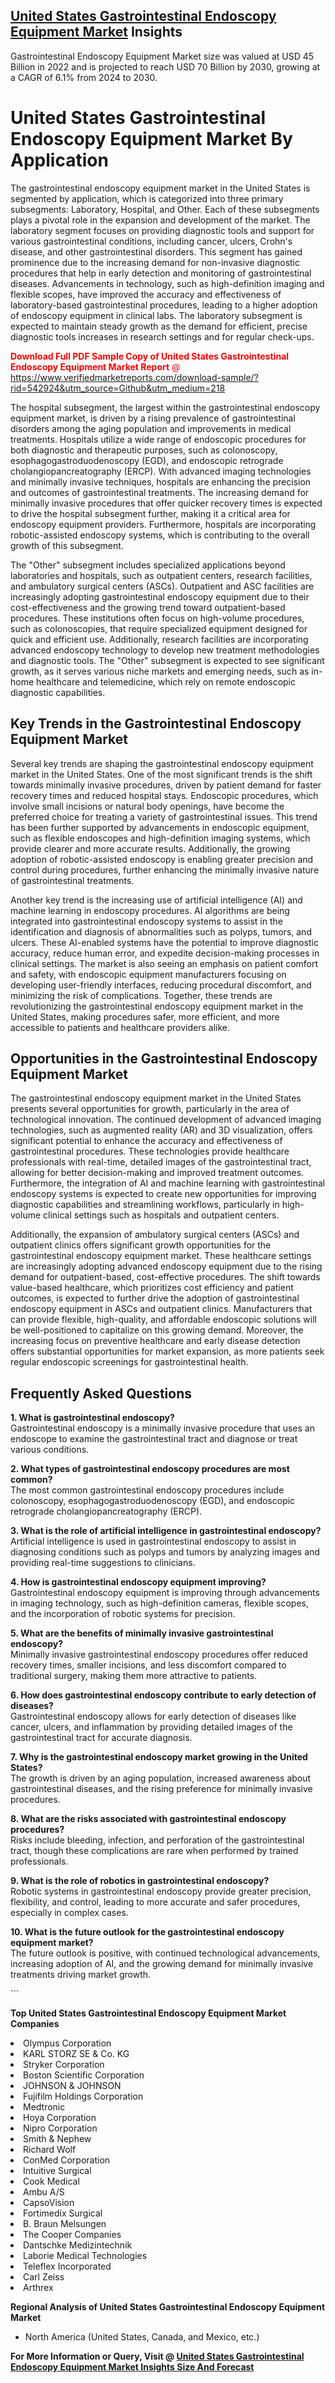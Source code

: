 <h2><a href="https://www.verifiedmarketreports.com/download-sample/?rid=542924&amp;utm_source=Github&amp;utm_medium=218" target="_blank">United States Gastrointestinal Endoscopy Equipment Market</a> Insights</h2><p>Gastrointestinal Endoscopy Equipment Market size was valued at USD 45 Billion in 2022 and is projected to reach USD 70 Billion by 2030, growing at a CAGR of 6.1% from 2024 to 2030.</p><p> <h1>United States Gastrointestinal Endoscopy Equipment Market By Application</h1> <p>The gastrointestinal endoscopy equipment market in the United States is segmented by application, which is categorized into three primary subsegments: Laboratory, Hospital, and Other. Each of these subsegments plays a pivotal role in the expansion and development of the market. The laboratory segment focuses on providing diagnostic tools and support for various gastrointestinal conditions, including cancer, ulcers, Crohn's disease, and other gastrointestinal disorders. This segment has gained prominence due to the increasing demand for non-invasive diagnostic procedures that help in early detection and monitoring of gastrointestinal diseases. Advancements in technology, such as high-definition imaging and flexible scopes, have improved the accuracy and effectiveness of laboratory-based gastrointestinal procedures, leading to a higher adoption of endoscopy equipment in clinical labs. The laboratory subsegment is expected to maintain steady growth as the demand for efficient, precise diagnostic tools increases in research settings and for regular check-ups.</p> <p><p><span class=""><span style="color: #ff0000;"><strong>Download Full PDF Sample Copy of United States Gastrointestinal Endoscopy Equipment Market Report</strong> @ </span><a href="https://www.verifiedmarketreports.com/download-sample/?rid=542924&amp;utm_source=Github&amp;utm_medium=218" target="_blank">https://www.verifiedmarketreports.com/download-sample/?rid=542924&amp;utm_source=Github&amp;utm_medium=218</a></span></p></p> <p>The hospital subsegment, the largest within the gastrointestinal endoscopy equipment market, is driven by a rising prevalence of gastrointestinal disorders among the aging population and improvements in medical treatments. Hospitals utilize a wide range of endoscopic procedures for both diagnostic and therapeutic purposes, such as colonoscopy, esophagogastroduodenoscopy (EGD), and endoscopic retrograde cholangiopancreatography (ERCP). With advanced imaging technologies and minimally invasive techniques, hospitals are enhancing the precision and outcomes of gastrointestinal treatments. The increasing demand for minimally invasive procedures that offer quicker recovery times is expected to drive the hospital subsegment further, making it a critical area for endoscopy equipment providers. Furthermore, hospitals are incorporating robotic-assisted endoscopy systems, which is contributing to the overall growth of this subsegment.</p> <p>The "Other" subsegment includes specialized applications beyond laboratories and hospitals, such as outpatient centers, research facilities, and ambulatory surgical centers (ASCs). Outpatient and ASC facilities are increasingly adopting gastrointestinal endoscopy equipment due to their cost-effectiveness and the growing trend toward outpatient-based procedures. These institutions often focus on high-volume procedures, such as colonoscopies, that require specialized equipment designed for quick and efficient use. Additionally, research facilities are incorporating advanced endoscopy technology to develop new treatment methodologies and diagnostic tools. The "Other" subsegment is expected to see significant growth, as it serves various niche markets and emerging needs, such as in-home healthcare and telemedicine, which rely on remote endoscopic diagnostic capabilities.</p> <h2>Key Trends in the Gastrointestinal Endoscopy Equipment Market</h2> <p>Several key trends are shaping the gastrointestinal endoscopy equipment market in the United States. One of the most significant trends is the shift towards minimally invasive procedures, driven by patient demand for faster recovery times and reduced hospital stays. Endoscopic procedures, which involve small incisions or natural body openings, have become the preferred choice for treating a variety of gastrointestinal issues. This trend has been further supported by advancements in endoscopic equipment, such as flexible endoscopes and high-definition imaging systems, which provide clearer and more accurate results. Additionally, the growing adoption of robotic-assisted endoscopy is enabling greater precision and control during procedures, further enhancing the minimally invasive nature of gastrointestinal treatments.</p> <p>Another key trend is the increasing use of artificial intelligence (AI) and machine learning in endoscopy procedures. AI algorithms are being integrated into gastrointestinal endoscopy systems to assist in the identification and diagnosis of abnormalities such as polyps, tumors, and ulcers. These AI-enabled systems have the potential to improve diagnostic accuracy, reduce human error, and expedite decision-making processes in clinical settings. The market is also seeing an emphasis on patient comfort and safety, with endoscopic equipment manufacturers focusing on developing user-friendly interfaces, reducing procedural discomfort, and minimizing the risk of complications. Together, these trends are revolutionizing the gastrointestinal endoscopy equipment market in the United States, making procedures safer, more efficient, and more accessible to patients and healthcare providers alike.</p> <h2>Opportunities in the Gastrointestinal Endoscopy Equipment Market</h2> <p>The gastrointestinal endoscopy equipment market in the United States presents several opportunities for growth, particularly in the area of technological innovation. The continued development of advanced imaging technologies, such as augmented reality (AR) and 3D visualization, offers significant potential to enhance the accuracy and effectiveness of gastrointestinal procedures. These technologies provide healthcare professionals with real-time, detailed images of the gastrointestinal tract, allowing for better decision-making and improved treatment outcomes. Furthermore, the integration of AI and machine learning with gastrointestinal endoscopy systems is expected to create new opportunities for improving diagnostic capabilities and streamlining workflows, particularly in high-volume clinical settings such as hospitals and outpatient centers.</p> <p>Additionally, the expansion of ambulatory surgical centers (ASCs) and outpatient clinics offers significant growth opportunities for the gastrointestinal endoscopy equipment market. These healthcare settings are increasingly adopting advanced endoscopy equipment due to the rising demand for outpatient-based, cost-effective procedures. The shift towards value-based healthcare, which prioritizes cost efficiency and patient outcomes, is expected to further drive the adoption of gastrointestinal endoscopy equipment in ASCs and outpatient clinics. Manufacturers that can provide flexible, high-quality, and affordable endoscopic solutions will be well-positioned to capitalize on this growing demand. Moreover, the increasing focus on preventive healthcare and early disease detection offers substantial opportunities for market expansion, as more patients seek regular endoscopic screenings for gastrointestinal health.</p> <h2>Frequently Asked Questions</h2> <p><strong>1. What is gastrointestinal endoscopy?</strong><br> Gastrointestinal endoscopy is a minimally invasive procedure that uses an endoscope to examine the gastrointestinal tract and diagnose or treat various conditions.</p> <p><strong>2. What types of gastrointestinal endoscopy procedures are most common?</strong><br> The most common gastrointestinal endoscopy procedures include colonoscopy, esophagogastroduodenoscopy (EGD), and endoscopic retrograde cholangiopancreatography (ERCP).</p> <p><strong>3. What is the role of artificial intelligence in gastrointestinal endoscopy?</strong><br> Artificial intelligence is used in gastrointestinal endoscopy to assist in diagnosing conditions such as polyps and tumors by analyzing images and providing real-time suggestions to clinicians.</p> <p><strong>4. How is gastrointestinal endoscopy equipment improving?</strong><br> Gastrointestinal endoscopy equipment is improving through advancements in imaging technology, such as high-definition cameras, flexible scopes, and the incorporation of robotic systems for precision.</p> <p><strong>5. What are the benefits of minimally invasive gastrointestinal endoscopy?</strong><br> Minimally invasive gastrointestinal endoscopy procedures offer reduced recovery times, smaller incisions, and less discomfort compared to traditional surgery, making them more attractive to patients.</p> <p><strong>6. How does gastrointestinal endoscopy contribute to early detection of diseases?</strong><br> Gastrointestinal endoscopy allows for early detection of diseases like cancer, ulcers, and inflammation by providing detailed images of the gastrointestinal tract for accurate diagnosis.</p> <p><strong>7. Why is the gastrointestinal endoscopy market growing in the United States?</strong><br> The growth is driven by an aging population, increased awareness about gastrointestinal diseases, and the rising preference for minimally invasive procedures.</p> <p><strong>8. What are the risks associated with gastrointestinal endoscopy procedures?</strong><br> Risks include bleeding, infection, and perforation of the gastrointestinal tract, though these complications are rare when performed by trained professionals.</p> <p><strong>9. What is the role of robotics in gastrointestinal endoscopy?</strong><br> Robotic systems in gastrointestinal endoscopy provide greater precision, flexibility, and control, leading to more accurate and safer procedures, especially in complex cases.</p> <p><strong>10. What is the future outlook for the gastrointestinal endoscopy equipment market?</strong><br> The future outlook is positive, with continued technological advancements, increasing adoption of AI, and the growing demand for minimally invasive treatments driving market growth.</p> ```</p><p><strong>Top United States Gastrointestinal Endoscopy Equipment Market Companies</strong></p><div data-test-id=""><p><li>Olympus Corporation</li><li> KARL STORZ SE & Co. KG</li><li> Stryker Corporation</li><li> Boston Scientific Corporation</li><li> JOHNSON & JOHNSON</li><li> Fujifilm Holdings Corporation</li><li> Medtronic</li><li> Hoya Corporation</li><li> Nipro Corporation</li><li> Smith & Nephew</li><li> Richard Wolf</li><li> ConMed Corporation</li><li> Intuitive Surgical</li><li> Cook Medical</li><li> Ambu A/S</li><li> CapsoVision</li><li> Fortimedix Surgical</li><li> B. Braun Melsungen</li><li> The Cooper Companies</li><li> Dantschke Medizintechnik</li><li> Laborie Medical Technologies</li><li> Teleflex Incorporated</li><li> Carl Zeiss</li><li> Arthrex</li></p><div><strong>Regional Analysis of&nbsp;United States Gastrointestinal Endoscopy Equipment Market</strong></div><ul><li dir="ltr"><p dir="ltr">North America&nbsp;(United States, Canada, and Mexico, etc.)</p></li></ul><p><strong>For More Information or Query, Visit @&nbsp;</strong><strong><a href="https://www.verifiedmarketreports.com/product/gastrointestinal-endoscopy-equipment-market/?utm_source=Github&amp;utm_medium=218" target="_blank">United States Gastrointestinal Endoscopy Equipment Market Insights Size And Forecast</a></strong></p></div>
